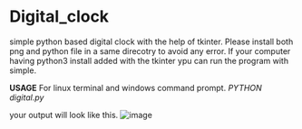 # Digital_clock
simple python based digital clock with the help of tkinter.
Please install both png and python file in a same direcotry to avoid any error.
If your computer having python3 install added with the tkinter ypu can run the program with simple.

**USAGE**
For linux terminal and windows command prompt.
_PYTHON digital.py_

your output will look like this.
![image](https://user-images.githubusercontent.com/61233402/169501702-41795ffa-38ab-4b95-bed0-ea2507b358a0.png)

